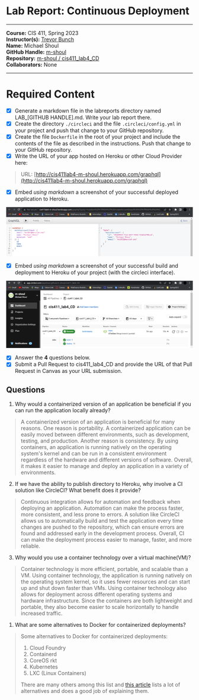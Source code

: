 # Lab Report: Continuous Deployment
___
**Course:** CIS 411, Spring 2023  
**Instructor(s):** [Trevor Bunch](https://github.com/trevordbunch)  
**Name:** Michael Shoul  
**GitHub Handle:** [m-shoul](https://github.com/m-shoul)  
**Repository:** [m-shoul / cis411_lab4_CD](https://github.com/m-shoul/cis411_lab4_CD)  
**Collaborators:** None
___

# Required Content

- [X] Generate a markdown file in the labreports directory named LAB_[GITHUB HANDLE].md. Write your lab report there.
- [X] Create the directory ```./circleci``` and the file ```.circleci/config.yml``` in your project and push that change to your GitHub repository.
- [X] Create the file ```Dockerfile``` in the root of your project and include the contents of the file as described in the instructions. Push that change to your GitHub repository.
- [X] Write the URL of your app hosted on Heroku or other Cloud Provider here:
   
> URL: [http://cis411lab4-m-shoul.herokuapp.com/graphql](http://cis411lab4-m-shoul.herokuapp.com/graphql)
  
- [X] Embed _using markdown_ a screenshot of your successful deployed application to Heroku.
  
![Successful Build](../assets/ShoulGraphQLSuccess.png)

- [X] Embed _using markdown_ a screenshot of your successful build and deployment to Heroku of your project (with the circleci interface).
  
![Successful Build](../assets/ShoulCircleCISuccess.png)

- [X] Answer the **4** questions below.
- [X] Submit a Pull Request to cis411_lab4_CD and provide the URL of that Pull Request in Canvas as your URL submission.

## Questions
1. Why would a containerized version of an application be beneficial if you can run the application locally already?
> A containerized version of an application is beneficial for many reasons. One reason is portability. A containerized application can be easily moved between different environments, such as development, testing, and production. Another reason is consistency. By using containers, an application is running natively on the operating system's kernel and can be run in a consistent environment regardless of the hardware and different versions of software. Overall, it makes it easier to manage and deploy an application in a variety of environments.

2. If we have the ability to publish directory to Heroku, why involve a CI solution like CircleCI? What benefit does it provide?
> Continuous integration allows for automation and feedback when deploying an application. Automation can make the process faster, more consistent, and less prone to errors. A solution like CircleCI allows us to automatically build and test the application every time changes are pushed to the repository, which can ensure errors are found and addressed early in the development process. Overall, CI can make the deployment process easier to manage, faster, and more reliable.

3. Why would you use a container technology over a virtual machine(VM)?
> Container technology is more efficient, portable, and scalable than a VM. Using container technology, the application is running natively on the operating system kernel, so it uses fewer resources and can start up and shut down faster than VMs. Using container technology also allows for deployment across different operating systems and hardware infrastructure. Since the containers are both lightweight and portable, they also become easier to scale horizontally to handle increased traffic. 

1. What are some alternatives to Docker for containerized deployments?
> Some alternatives to Docker for containerized deployments:
> 1. Cloud Foundry
> 2. Containerd
> 3. CoreOS rkt
> 4. Kubernetes
> 5. LXC (Linux Containers)  
>
> There are many others among this list and [this article](https://www.simplilearn.com/docker-alternatives-article) lists a lot of alternatives and does a good job of explaining them.